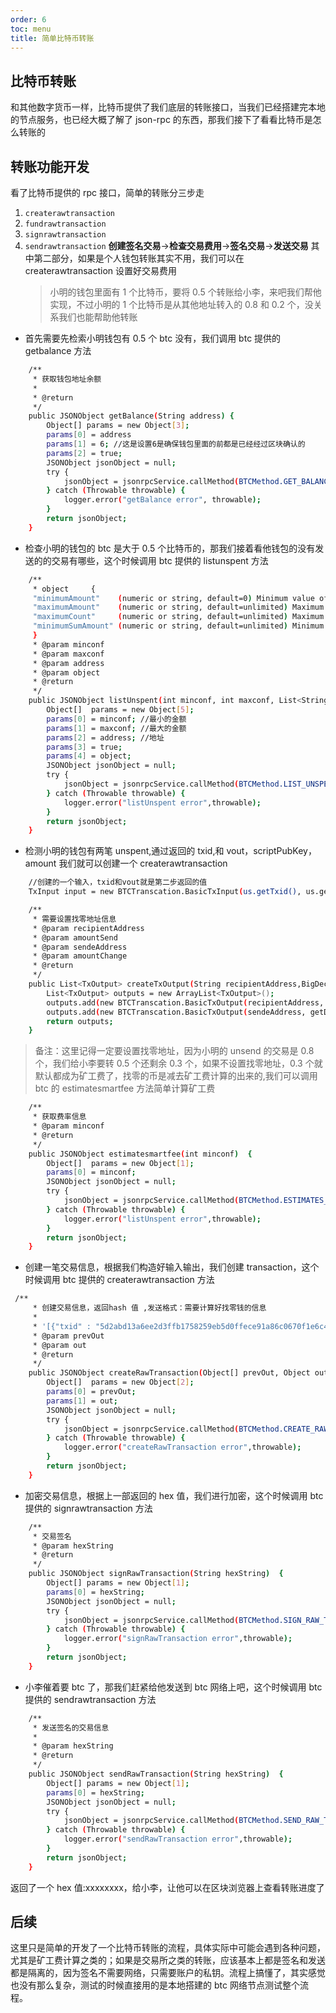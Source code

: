 ```yaml
---
order: 6
toc: menu
title: 简单比特币转账
---
```


## 比特币转账

和其他数字货币一样，比特币提供了我们底层的转账接口，当我们已经搭建完本地的节点服务，也已经大概了解了 json-rpc 的东西，那我们接下了看看比特币是怎么转账的

## 转账功能开发

看了比特币提供的 rpc 接口，简单的转账分三步走

1. `createrawtransaction`
2. `fundrawtransaction`
3. `signrawtransaction`
4. `sendrawtransaction`
   **创建签名交易**->**检查交易费用**->**签名交易**->**发送交易**
   其中第二部分，如果是个人钱包转账其实不用，我们可以在 createrawtransaction 设置好交易费用
   > 小明的钱包里面有 1 个比特币，要将 0.5 个转账给小李，来吧我们帮他实现，不过小明的 1 个比特币是从其他地址转入的 0.8 和 0.2 个，没关系我们也能帮助他转账

- 首先需要先检索小明钱包有 0.5 个 btc 没有，我们调用 btc 提供的 getbalance 方法

```bash
    /**
     * 获取钱包地址余额
     *
     * @return
     */
    public JSONObject getBalance(String address) {
        Object[] params = new Object[3];
        params[0] = address
        params[1] = 6; //这是设置6是确保钱包里面的前都是已经经过区块确认的
        params[2] = true;
        JSONObject jsonObject = null;
        try {
            jsonObject = jsonrpcService.callMethod(BTCMethod.GET_BALANCE.toString(), params, JSONObject.class);
        } catch (Throwable throwable) {
            logger.error("getBalance error", throwable);
        }
        return jsonObject;
    }
```

- 检查小明的钱包的 btc 是大于 0.5 个比特币的，那我们接着看他钱包的没有发送的的交易有哪些，这个时候调用 btc 提供的 listunspent 方法

```bash
    /**
     * object     {
     "minimumAmount"    (numeric or string, default=0) Minimum value of each UTXO in BTC
     "maximumAmount"    (numeric or string, default=unlimited) Maximum value of each UTXO in BTC
     "maximumCount"     (numeric or string, default=unlimited) Maximum number of UTXOs
     "minimumSumAmount" (numeric or string, default=unlimited) Minimum sum value of all UTXOs in BTC
     }
     * @param minconf
     * @param maxconf
     * @param address
     * @param object
     * @return
     */
    public JSONObject listUnspent(int minconf, int maxconf, List<String> address,Object object)  {
        Object[]  params = new Object[5];
        params[0] = minconf; //最小的金额
        params[1] = maxconf; //最大的金额
        params[2] = address; //地址
        params[3] = true;
        params[4] = object;
        JSONObject jsonObject = null;
        try {
            jsonObject = jsonrpcService.callMethod(BTCMethod.LIST_UNSPENT.toString(), params,JSONObject.class);
        } catch (Throwable throwable) {
            logger.error("listUnspent error",throwable);
        }
        return jsonObject;
    }
```

- 检测小明的钱包有两笔 unspent,通过返回的 txid,和 vout，scriptPubKey，amount 我们就可以创建一个 createrawtransaction

```bash
    //创建的一个输入，txid和vout就是第二步返回的值
    TxInput input = new BTCTranscation.BasicTxInput(us.getTxid(), us.getVout());

    /**
     * 需要设置找零地址信息
     * @param recipientAddress
     * @param amountSend
     * @param sendeAddress
     * @param amountChange
     * @return
     */
    public List<TxOutput> createTxOutput(String recipientAddress,BigDecimal amountSend,String sendeAddress,BigDecimal amountChange) {
        List<TxOutput> outputs = new ArrayList<TxOutput>();
        outputs.add(new BTCTranscation.BasicTxOutput(recipientAddress, getDouble(amountSend))); //设置需要接收的地址和币数量
        outputs.add(new BTCTranscation.BasicTxOutput(sendeAddress, getDouble(amountChange))); //设置需要找零的地址和币数量
        return outputs;
    }
```

> 备注：这里记得一定要设置找零地址，因为小明的 unsend 的交易是 0.8 个，我们给小李要转 0.5 个还剩余 0.3 个，如果不设置找零地址，0.3 个就默认都成为矿工费了，找零的币是减去矿工费计算的出来的,我们可以调用 btc 的 estimatesmartfee 方法简单计算矿工费

```bash
    /**
     * 获取费率信息
     * @param minconf
     * @return
     */
    public JSONObject estimatesmartfee(int minconf)  {
        Object[]  params = new Object[1];
        params[0] = minconf;
        JSONObject jsonObject = null;
        try {
            jsonObject = jsonrpcService.callMethod(BTCMethod.ESTIMATES_MARTFEE.toString(), params,JSONObject.class);
        } catch (Throwable throwable) {
            logger.error("listUnspent error",throwable);
        }
        return jsonObject;
    }
```

- 创建一笔交易信息，根据我们构造好输入输出，我们创建 transaction，这个时候调用 btc 提供的 createrawtransaction 方法

```bash
 /**
     * 创建交易信息，返回hash 值 ,发送格式：需要计算好找零钱的信息
     *
     * '[{"txid" : "5d2abd13a6ee2d3ffb1758259eb5d0ffece91a86c0670f1e6c472618995a420c", "vout" : 1}]' '{"mj7AFvkxFEvxmGwwP5jgXRtyzhPAhZs2gQ": 0.0005, "my1kprdpM17PZJnB55GwJ5AzLGjx9isHh9": 0.000045}'
     * @param prevOut
     * @param out
     * @return
     */
    public JSONObject createRawTransaction(Object[] prevOut, Object out) {
        Object[]  params = new Object[2];
        params[0] = prevOut;
        params[1] = out;
        JSONObject jsonObject = null;
        try {
            jsonObject = jsonrpcService.callMethod(BTCMethod.CREATE_RAW_TRANSACTION.toString(), params,JSONObject.class);
        } catch (Throwable throwable) {
            logger.error("createRawTransaction error",throwable);
        }
        return jsonObject;
    }
```

- 加密交易信息，根据上一部返回的 hex 值，我们进行加密，这个时候调用 btc 提供的 signrawtransaction 方法

```bash
    /**
     * 交易签名
     * @param hexString
     * @return
     */
    public JSONObject signRawTransaction(String hexString)  {
        Object[] params = new Object[1];
        params[0] = hexString;
        JSONObject jsonObject = null;
        try {
            jsonObject = jsonrpcService.callMethod(BTCMethod.SIGN_RAW_TRANSACTION.toString(), params, JSONObject.class);
        } catch (Throwable throwable) {
            logger.error("signRawTransaction error",throwable);
        }
        return jsonObject;
    }
```

- 小李催着要 btc 了，那我们赶紧给他发送到 btc 网络上吧，这个时候调用 btc 提供的 sendrawtransaction 方法

```bash
    /**
     * 发送签名的交易信息
     *
     * @param hexString
     * @return
     */
    public JSONObject sendRawTransaction(String hexString)  {
        Object[] params = new Object[1];
        params[0] = hexString;
        JSONObject jsonObject = null;
        try {
            jsonObject = jsonrpcService.callMethod(BTCMethod.SEND_RAW_TRANSACTION.toString(), params, JSONObject.class);
        } catch (Throwable throwable) {
            logger.error("sendRawTransaction error",throwable);
        }
        return jsonObject;
    }
```

返回了一个 hex 值:xxxxxxxx，给小李，让他可以在区块浏览器上查看转账进度了

## 后续

这里只是简单的开发了一个比特币转账的流程，具体实际中可能会遇到各种问题，尤其是矿工费计算之类的；如果是交易所之类的转账，应该基本上都是签名和发送都是隔离的，因为签名不需要网络，只需要账户的私钥。流程上搞懂了，其实感觉也没有那么复杂，测试的时候直接用的是本地搭建的 btc 网络节点测试整个流程。

